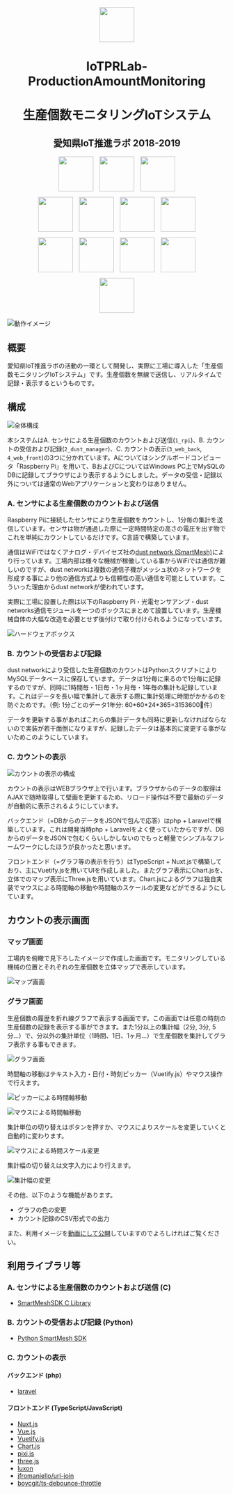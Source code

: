 <div align="center" style="vertical-align: center;">
  <img src="https://raw.githubusercontent.com/ritsu2891/IoTPRLab-ProductionAmountMonitoring/master/md-img/icon.png" height="80px" />
  <h1>IoTPRLab-ProductionAmountMonitoring</h1>
  <h1>生産個数モニタリングIoTシステム</h1>
  <h2>愛知県IoT推進ラボ 2018-2019</h2>
  <div style="margin-bottom: 10px">
    <img src="https://raw.githubusercontent.com/ritsu2891/IoTPRLab-ProductionAmountMonitoring/master/md-img/raspberry-pi.svg" height="80px" style="margin-right: 10px"/>
    <img src="https://raw.githubusercontent.com/ritsu2891/IoTPRLab-ProductionAmountMonitoring/master/md-img/c-lang.svg" height="80px" style="margin-right: 10px"/>
    <img src="https://raw.githubusercontent.com/ritsu2891/IoTPRLab-ProductionAmountMonitoring/master/md-img/dustnet.jpg" height="80px"/>
  </div>
  <div style="margin-bottom: 10px">
    <img src="https://raw.githubusercontent.com/ritsu2891/IoTPRLab-ProductionAmountMonitoring/master/md-img/mysql.svg" height="80px" style="margin-right: 10px"/>
    <img src="https://raw.githubusercontent.com/ritsu2891/IoTPRLab-ProductionAmountMonitoring/master/md-img/Python.svg" height="80px" style="margin-right: 10px"/>
    <img src="https://raw.githubusercontent.com/ritsu2891/IoTPRLab-ProductionAmountMonitoring/master/md-img/php.svg" height="80px" style="margin-right: 10px"/>
    <img src="https://raw.githubusercontent.com/ritsu2891/IoTPRLab-ProductionAmountMonitoring/master/md-img/laravel.svg" height="80px"/>
  </div>
  <div style="margin-bottom: 10px">
    <img src="https://raw.githubusercontent.com/ritsu2891/IoTPRLab-ProductionAmountMonitoring/master/md-img/typescript.svg" height="80px" style="margin-right: 10px"/>
    <img src="https://raw.githubusercontent.com/ritsu2891/IoTPRLab-ProductionAmountMonitoring/master/md-img/vue.svg" height="80px" style="margin-right: 10px"/>
    <img src="https://raw.githubusercontent.com/ritsu2891/IoTPRLab-ProductionAmountMonitoring/master/md-img/vuetify.svg" height="80px" style="margin-right: 10px"/>
    <img src="https://raw.githubusercontent.com/ritsu2891/IoTPRLab-ProductionAmountMonitoring/master/md-img/chartjs.svg" height="80px"/>
  </div>
  <div>
    <img src="https://raw.githubusercontent.com/ritsu2891/IoTPRLab-ProductionAmountMonitoring/master/md-img/docker.svg" height="80px"/>
  </div>
</div>

![動作イメージ](https://raw.githubusercontent.com/ritsu2891/IoTPRLab-ProductionAmountMonitoring/master/md-img/web_1_map.png)

## 概要

愛知県IoT推進ラボの活動の一環として開発し、実際に工場に導入した「生産個数モニタリングIoTシステム」です。生産個数を無線で送信し、リアルタイムで記録・表示するというものです。

## 構成

![全体構成](https://raw.githubusercontent.com/ritsu2891/IoTPRLab-ProductionAmountMonitoring/master/md-img/arch-whole-b.jpg)

本システムはA. センサによる生産個数のカウントおよび送信(`1_rpi`)、B. カウントの受信および記録(`2_dust_manager`)、C. カウントの表示(`3_web_back`, `4_web_front`)の3つに分かれています。Aについてはシングルボードコンピュータ「Raspberry Pi」を用いて、BおよびCについてはWindows PC上でMySQLのDBに記録してブラウザにより表示するようにしました。データの受信・記録以外については通常のWebアプリケーションと変わりはありません。

### A. センサによる生産個数のカウントおよび送信

Raspberry Piに接続したセンサにより生産個数をカウントし、1分毎の集計を送信しています。センサは物が通過した際に一定時間特定の高さの電圧を出す物でこれを単純にカウントしているだけです。C言語で構築しています。

通信はWiFiではなくアナログ・デバイセズ社の[dust network (SmartMesh)](https://www.analog.com/jp/applications/technology/smartmesh-pavilion-home.html)により行っています。工場内部は様々な機械が稼働している事からWiFiでは通信が難しいのですが、dust networkは複数の通信子機がメッシュ状のネットワークを形成する事により他の通信方式よりも信頼性の高い通信を可能としています。こういった理由からdust networkが使われています。

実際に工場に設置した際は以下のRaspberry Pi・光電センサアンプ・dust networks通信モジュールを一つのボックスにまとめて設置しています。生産機械自体の大幅な改造を必要とせず後付けで取り付けられるようになっています。

![ハードウェアボックス](https://raw.githubusercontent.com/ritsu2891/IoTPRLab-ProductionAmountMonitoring/master/md-img/hardware-box.jpeg)


### B. カウントの受信および記録

dust networkにより受信した生産個数のカウントはPythonスクリプトによりMySQLデータベースに保存しています。データは1分毎に来るので1分毎に記録するのですが、同時に1時間毎・1日毎・1ヶ月毎・1年毎の集計も記録しています。これはデータを長い幅で集計して表示する際に集計処理に時間がかかるのを防ぐためです。（例: 1分ごとのデータ1年分: 60\*60\*24\*365=3153600件）

データを更新する事があればこれらの集計データも同時に更新しなければならないので実装が若干面倒になりますが、記録したデータは基本的に変更する事がないためこのようにしています。


### C. カウントの表示

![カウントの表示の構成](https://raw.githubusercontent.com/ritsu2891/IoTPRLab-ProductionAmountMonitoring/master/md-img/arch-display.jpg)

カウントの表示はWEBブラウザ上で行います。ブラウザからのデータの取得はAJAXで随時取得して壁画を更新するため、リロード操作は不要で最新のデータが自動的に表示されるようにしています。

バックエンド（=DBからのデータをJSONで包んで応答）はphp + Laravelで構築しています。これは開発当時php + Laravelをよく使っていたからですが、DBからのデータをJSONで包むくらいしかしないのでもっと軽量でシンプルなフレームワークにしたほうが良かったと思います。

フロントエンド（=グラフ等の表示を行う）はTypeScript + Nuxt.jsで構築しており、主にVuetify.jsを用いてUIを作成しました。またグラフ表示にChart.jsを、立体でのマップ表示にThree.jsを用いています。Chart.jsによるグラフは独自実装でマウスによる時間軸の移動や時間軸のスケールの変更などができるようにしています。

## カウントの表示画面

### マップ画面

工場内を俯瞰で見下ろしたイメージで作成した画面です。モニタリングしている機械の位置とそれぞれの生産個数を立体マップで表示しています。

![マップ画面](https://raw.githubusercontent.com/ritsu2891/IoTPRLab-ProductionAmountMonitoring/master/md-img/web_1_map.png)

### グラフ画面

生産個数の履歴を折れ線グラフで表示する画面です。この画面では任意の時刻の生産個数の記録を表示する事ができます。また1分以上の集計幅（2分, 3分, 5分…）で、分以外の集計単位（1時間、1日、1ヶ月…）で生産個数を集計してグラフ表示する事もできます。

![グラフ画面](https://raw.githubusercontent.com/ritsu2891/IoTPRLab-ProductionAmountMonitoring/master/md-img/web_2_graph.png)

時間軸の移動はテキスト入力・日付・時刻ピッカー（Vuetify.js）やマウス操作で行えます。

![ピッカーによる時間軸移動](https://raw.githubusercontent.com/ritsu2891/IoTPRLab-ProductionAmountMonitoring/master/md-img/web_3_movetime.png)

![マウスによる時間軸移動](https://raw.githubusercontent.com/ritsu2891/IoTPRLab-ProductionAmountMonitoring/master/md-img/web_4_movetime_mouse.gif)

集計単位の切り替えはボタンを押すか、マウスによりスケールを変更していくと自動的に変わります。

![マウスによる時間スケール変更](https://raw.githubusercontent.com/ritsu2891/IoTPRLab-ProductionAmountMonitoring/master/md-img/web_5_changescale.gif)

集計幅の切り替えは文字入力により行えます。

![集計幅の変更](https://raw.githubusercontent.com/ritsu2891/IoTPRLab-ProductionAmountMonitoring/master/md-img/web_6_chunksize.gif)

その他、以下のような機能があります。

- グラフの色の変更
- カウント記録のCSV形式での出力

また、利用イメージを[動画にして公開](https://www.youtube.com/watch?v=WLeKaG5sIhw)していますのでよろしければご覧ください。

## 利用ライブラリ等

### A. センサによる生産個数のカウントおよび送信 (C)

- [SmartMeshSDK C Library](https://github.com/dustcloud/sm_clib)

### B. カウントの受信および記録 (Python)

- [Python SmartMesh SDK](https://github.com/dustcloud/smartmeshsdk)

### C. カウントの表示

#### バックエンド (php)

- [laravel](https://github.com/laravel/laravel)

#### フロントエンド (TypeScript/JavaScript)

- [Nuxt.js](https://github.com/nuxt/nuxt.js)
- [Vue.js](https://github.com/vuejs/vue)
- [Vuetify.js](https://github.com/vuetifyjs/vuetify)
- [Chart.js](https://github.com/chartjs/Chart.js)
- [pixi.js](https://github.com/pixijs/pixi.js)
- [three.js](https://github.com/mrdoob/three.js)
- [luxon](https://github.com/moment/luxon)
- [jfromaniello/url-join](https://github.com/jfromaniello/url-join#readme)
- [boycgit/ts-debounce-throttle](https://github.com/boycgit/ts-debounce-throttle)